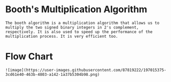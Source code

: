 # Booth's Multiplication Algorithm
	The booth algorithm is a multiplication algorithm that allows us to multiply the two signed binary integers in 2's complement, respectively. It is also used to speed up the performance of the multiplication process. It is very efficient too. 
	
# Flow Chart	
	![image](https://user-images.githubusercontent.com/87819222/197015375-3cd61e40-463b-4803-a142-1a37b5304b98.png)
